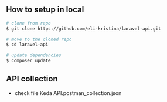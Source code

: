 ## How to setup in local


```bash
# clone from repo
$ git clone https://github.com/eli-kristina/laravel-api.git

# move to the cloned repo
$ cd laravel-api

# update dependencies
$ composer update
```


## API collection

- check file Keda API.postman_collection.json